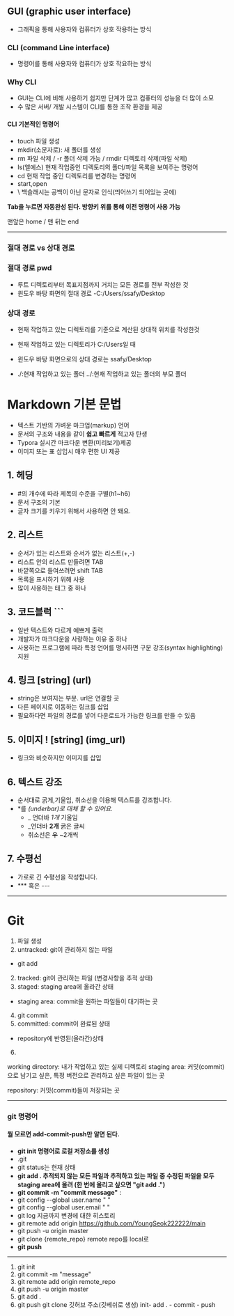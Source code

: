 

## GUI (graphic user interface)

- 그래픽을 통해 사용자와 컴퓨터가 상호 작용하는 방식	

### CLI (command Line interface)

- 명령어를 통해 사용자와 컴퓨터가 상호 작요하는 방식



### Why CLI 

- GUI는 CLI에 비해 사용하기 쉽지만 단계가 많고 컴퓨터의 성능을 더 많이 소모
- 수 많은 서버/ 개발 시스템이 CLI를 통한 조작 환경을 제공



#### CLI 기본적인 명령어



- touch 파일 생성
- mkdir(소문자로): 새 폴더를 생성
- rm 파일 삭제 / -r 폴더 삭제 가능  / rmdir   디렉토리 삭제(파일 삭제)
- ls(엘에스)  현재 작업중인 디렉토리의 폴더/파일 목록을 보여주는 명령어
- cd 현재 작업 중인 디렉토리를 변경하는 명령어
- start,open 
- \ 백슬래시는 공백이 아닌 문자로 인식(띄어쓰기 되어있는 곳에)

__Tab을 누르면 자동완성 된다. 방향키 위를 통해 이전 명령어 사용 가능__

맨앞은 home / 맨 뒤는 end

---------



### 절대 경로 vs 상대 경로



### 절대 경로  pwd

- 루트 디렉토리부터 목표지점까지 거치는 모든 경로를 전부 작성한 것
- 윈도우 바탕 화면의 절대 경로 -C:/Users/ssafy/Desktop

### 상대 경로

- 현재 작업하고 있는 디렉토리를 기준으로 계산된 상대적 위치를 작성한것
- 현재 작업하고 있는 디렉토리가 C:/Users일 때
- 윈도우 바탕 화면으로의 상대 경로는  ssafy/Desktop

- ./:현재 작업하고 있는 폴더		../:현재 작업하고 있는 폴더의 부모 폴더

# Markdown 기본 문법

- 텍스트 기반의 가벼운 마크업(markup\) 언어
- 문서의 구조와 내용을 같이  __쉽고 빠르게__ 적고자 탄생
- Typora 실시간 마크다운 변환(미리보기)제공
- 이미지 또는 표 삽입시 매우 편한 UI 제공



## 1. 헤딩

-  #의 개수에 따라 제목의 수준을 구별(h1~h6)
- 문서 구조의 기본
- 글자 크기를 키우기 위해서 사용하면 안 돼요.



## 2. 리스트

- 순서가 있는 리스트와 순서가 없는 리스트(+,-)
- 리스트 안의 리스트 만들려면 TAB
- 바깥쪽으로 들여쓰려면 shift TAB
- 목록을 표시하기 위해 사용
- 많이 사용하는 태그 중 하나



## 3. 코드블럭 ```

- 일반 텍스트와 다르게 예쁘게 출력
- 개발자가 마크다운을 사랑하는 이유 중 하나
- 사용하는 프로그램에 따라 특정 언어를 명시하면 구문 강조(syntax highlighting) 지원



## 4. 링크 [string] (url)

- string은 보여지는 부분. url은 연결할 곳
- 다른 페이지로 이동하는 링크를 삽입
- 필요하다면 파일의 경로를 넣어 다운로드가 가능한 링크를 만들 수 있음



## 5. 이미지  ! [string] (img_url)

- 링크와 비슷하지만 이미지를 삽입



## 6. 텍스트 강조

- 순서대로 굵게,기울임, 취소선을 이용해 텍스트를 강조합니다.
- *를  _(underbar)로 대체 할 수 있어요._
  - _ 언더바 _1개_  기울임
  - _언더바 __2개__ 굵은 글씨
  - 취소선은 ~~우~~  ~2개씩



## 7. 수평선

- 가로로 긴 수평선을 작성합니다.
- *** 혹은 ---
------
# Git
1. 파일 생성
  1. untracked: git이 관리하지 않는 파일
  - git add
2. tracked: git이 관리하는 파일 (변경사항을 추적 상태)
3. staged: staging area에 올라간 상태 
  - staging area: commit을 원하는 파일들이 대기하는 곳
4.  git commit
5. committed: commit이 완료된 상태
- repository에 반영된(올라간)상태
6. 


working directory: 내가 작업하고 있는 실제 디렉토리
staging area: 커밋(commit)으로 남기고 싶은, 특정 버전으로 관리하고 싶은 파일이 있는 곳


repository: 커밋(commit)들이 저장되는 곳

----
### git 명령어
#### 뭘 모르면 add-commit-push만 알면 된다.
- __git init 명령어로 로컬 저장소를 생성__
- .git  
- git status는 현재 상태 
- __git add . 추적되지 않는 모든 파일과 추적하고 있는 파일 중 수정된 파일을 모두 staging area에 올려 (한 번에 올리고 싶으면 "git add .")__ 
- __git commit -m "commit message"__ :
- git config --global user.name " "
- git config --global user.email " "
- git log 지금까지 변경에 대한 히스토리
- git remote add origin https://github.com/YoungSeok222222/main
- git push -u origin master
- git clone {remote_repo} remote repo를 local로
- __git push__ 
---- 
1. git init
2. git commit -m "message"
3. git remote add origin remote_repo
4. git push -u origin master
5. git add .
6. git push
git clone 깃허브 주소(깃베쉬로 생성) 
init- add . - commit - push